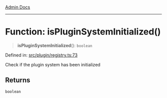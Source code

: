 [Admin Docs](/)

***

# Function: isPluginSystemInitialized()

> **isPluginSystemInitialized**(): `boolean`

Defined in: [src/plugin/registry.ts:73](https://github.com/Sourya07/talawa-api/blob/ead7a48e0174153214ee7311f8b242ee1c1a12ca/src/plugin/registry.ts#L73)

Check if the plugin system has been initialized

## Returns

`boolean`

